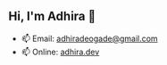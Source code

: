 ## Hi, I'm Adhira 👋

- 📫 Email:  adhiradeogade@gmail.com
- 📫 Online: [adhira.dev](adhira.dev)

<!--

**Adhira-Deogade/Adhira-Deogade** is a ✨ _special_ ✨ repository because its `README.md` (this file) appears on your GitHub profile.

Here are some ideas to get you started:

- 🔭 I’m currently working on ...
- 🌱 I’m currently learning ...
- 👯 I’m looking to collaborate on ...
- 🤔 I’m looking for help with ...
- 💬 Ask me about ...
- 📫 How to reach me: ...
- 😄 Pronouns: ...
- ⚡ Fun fact: ...
-->

